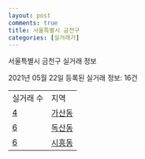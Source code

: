 ```yaml
---
layout: post
comments: true
title: 서울특별시 금천구
categories: [실거래가]
---
```


서울특별시 금천구 실거래 정보

2021년 05월 22일 등록된 실거래 정보: 16건


<table>
  <tr>
    <td>실거래 수</td>
    <td>지역</td>
  </tr>

  
  <tr>
    <td><a href="1154510100.html">4</a></td>
    <td><a href="1154510100.html">가산동</a></td>
  </tr>
    

  <tr>
    <td><a href="1154510200.html">6</a></td>
    <td><a href="1154510200.html">독산동</a></td>
  </tr>
    

  <tr>
    <td><a href="1154510300.html">6</a></td>
    <td><a href="1154510300.html">시흥동</a></td>
  </tr>
    


</table>
    